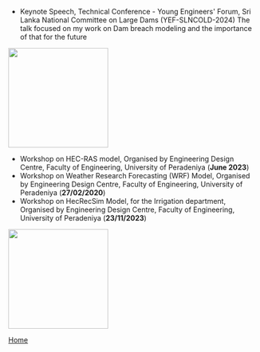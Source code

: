 -  Keynote Speech, Technical Conference - Young Engineers' Forum, Sri Lanka National Committee on Large Dams (YEF-SLNCOLD-2024)
The talk focused on my work on Dam breach modeling and the importance of that for the future
<img src="https://pandukaneluwala.github.io/assets/img/drpandukaneluwalaYEF-SLNCOLD.png" width="200" >

-  Workshop on HEC-RAS model, Organised by Engineering Design Centre, Faculty of Engineering, University of Peradeniya (__June 2023__)
-  Workshop on Weather Research Forecasting (WRF) Model, Organised by Engineering Design Centre, Faculty of Engineering, University of Peradeniya (__27/02/2020__)
-  Workshop on HecRecSim Model, for the Irrigation department,  Organised by Engineering Design Centre, Faculty of Engineering, University of Peradeniya (__23/11/2023__)
<img src="https://pandukaneluwala.github.io/assets/img/hecressimsrilanka.png" width="200" >

  
[Home](./)
